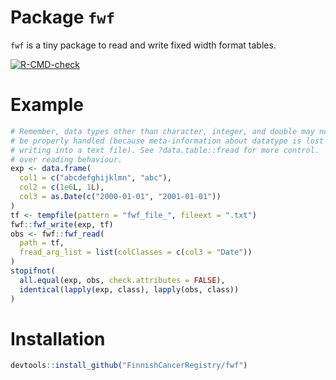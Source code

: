 
<!-- generated by R package codedoc; do not modify! -->

# Package `fwf`


`fwf` is a tiny package to read and write fixed width format tables.

<!-- badges: start -->
[![R-CMD-check](https://github.com/FinnishCancerRegistry/fwf/actions/workflows/R-CMD-check.yaml/badge.svg)](https://github.com/FinnishCancerRegistry/fwf/actions/workflows/R-CMD-check.yaml)
<!-- badges: end -->

# Example
```r
# Remember, data types other than character, integer, and double may not
# be properly handled (because meta-information about datatype is lost when
# writing into a text file). See ?data.table::fread for more control.
# over reading behaviour.
exp <- data.frame(
  col1 = c("abcdefghijklmn", "abc"),
  col2 = c(1e6L, 1L),
  col3 = as.Date(c("2000-01-01", "2001-01-01"))
)
tf <- tempfile(pattern = "fwf_file_", fileext = ".txt")
fwf::fwf_write(exp, tf)
obs <- fwf::fwf_read(
  path = tf,
  fread_arg_list = list(colClasses = c(col3 = "Date"))
)
stopifnot(
  all.equal(exp, obs, check.attributes = FALSE),
  identical(lapply(exp, class), lapply(obs, class))
)
```

# Installation
```r
devtools::install_github("FinnishCancerRegistry/fwf")
````



